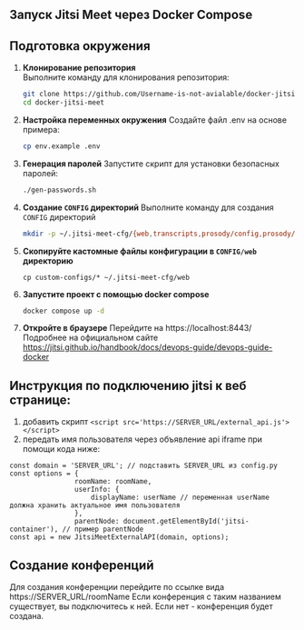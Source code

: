 ## Запуск Jitsi Meet через Docker Compose

## Подготовка окружения

1. **Клонирование репозитория**  
   Выполните команду для клонирования репозитория:
   ```bash
   git clone https://github.com/Username-is-not-avialable/docker-jitsi-meet.git
   cd docker-jitsi-meet
   ```
2. **Настройка переменных окружения**
   Создайте файл .env на основе примера:
   
   ```bash
   cp env.example .env
   ```
3. **Генерация паролей**
   Запустите скрипт для установки безопасных паролей:
   
   ```bash
   ./gen-passwords.sh
   ```
4. **Создание ```CONFIG``` директорий**
   Выполните команду для создания ```CONFIG``` директорий
   
   ```bash
   mkdir -p ~/.jitsi-meet-cfg/{web,transcripts,prosody/config,prosody/prosody-plugins-custom,jicofo,jvb,jigasi,jibri}
   ````
5. **Скопируйте кастомные файлы конфигурации в   ```CONFIG/web``` директорию**
   ```
   cp custom-configs/* ~/.jitsi-meet-cfg/web
   ```
6. **Запустите проект с помощью docker compose**
   ```bash
   docker compose up -d
   ```
7. **Откройте в браузере**
   Перейдите на https://localhost:8443/
   Подробнее на официальном сайте https://jitsi.github.io/handbook/docs/devops-guide/devops-guide-docker

## Инструкция по подключению jitsi к веб странице:
1. добавить скрипт
```<script src='https://SERVER_URL/external_api.js'></script>```
2. передать имя пользователя через объявление api iframe при помощи кода ниже:
```
const domain = 'SERVER_URL'; // подставить SERVER_URL из config.py
const options = {
                roomName: roomName,
                userInfo: {
                    displayName: userName // переменная userName должна хранить актуальное имя пользователя
                },
                parentNode: document.getElementById('jitsi-container'), // пример parentNode
const api = new JitsiMeetExternalAPI(domain, options);
```

## Создание конференций
Для создания конференции перейдите по ссылке вида https://SERVER_URL/roomName
Если конференция с таким названием существует, вы подключитесь к ней. Если нет - конференция будет создана. 
